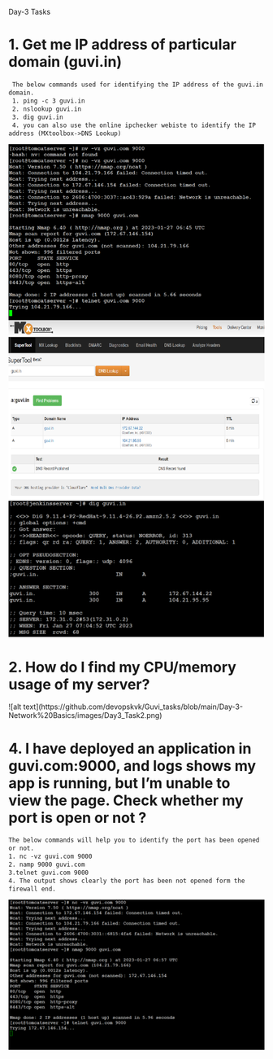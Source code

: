 Day-3 Tasks

<h1> 1. Get me IP address of particular domain (guvi.in) </h1>

     The below commands used for identifying the IP address of the guvi.in domain.   
     1. ping -c 3 guvi.in   
     2. nslookup guvi.in   
     3. dig guvi.in   
     4. you can also use the online ipchecker webiste to identify the IP address (MXtoolbox->DNS Lookup)   

![alt text](https://github.com/devopskvk/Guvi_tasks/blob/main/Day-3-Network%20Basics/images/Day3_Task1.png)
![alt text](https://github.com/devopskvk/Guvi_tasks/blob/main/Day-3-Network%20Basics/images/Day3_Task1_dig.png)



<h1> 2. How do I find my CPU/memory usage of my server? </h1>
![alt text](https://github.com/devopskvk/Guvi_tasks/blob/main/Day-3-Network%20Basics/images/Day3_Task2.png)



<h1> 4. I have deployed an application in guvi.com:9000, and logs shows my app is running, but I’m unable to view the page. Check whether my port is open or not ? </h1>

    The below commands will help you to identify the port has been opened or not.
    1. nc -vz guvi.com 9000
    2. namp 9000 guvi.com
    3.telnet guvi.com 9000
    4. The output shows clearly the port has been not opened form the firewall end.
    
![alt text](https://github.com/devopskvk/Guvi_tasks/blob/main/Day-3-Network%20Basics/images/Day3_Task4.png)

